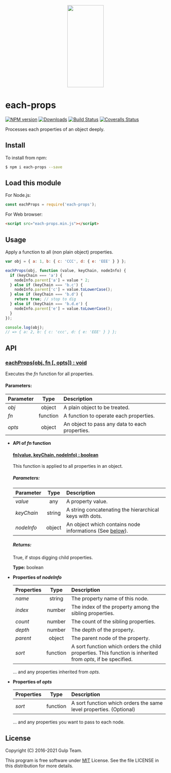 <p align="center">
  <a href="http://gulpjs.com">
    <img height="257" width="114" src="https://raw.githubusercontent.com/gulpjs/artwork/master/gulp-2x.png">
  </a>
</p>

# each-props

[![NPM version][npm-image]][npm-url] [![Downloads][downloads-image]][npm-url] [![Build Status][ci-image]][ci-url] [![Coveralls Status][coveralls-image]][coveralls-url]

Processes each properties of an object deeply.

## Install

To install from npm:

```sh
$ npm i each-props --save
```

## Load this module

For Node.js:

```js
const eachProps = require('each-props');
```

For Web browser:

```html
<script src="each-props.min.js"></script>
```

## Usage

Apply a function to all (non plain object) properties.

```js
var obj = { a: 1, b: { c: 'CCC', d: { e: 'EEE' } } };

eachProps(obj, function (value, keyChain, nodeInfo) {
  if (keyChain === 'a') {
    nodeInfo.parent['a'] = value * 2;
  } else if (keyChain === 'b.c') {
    nodeInfo.parent['c'] = value.toLowerCase();
  } else if (keyChain === 'b.d') {
    return true; // stop to dig
  } else if (keyChain === 'b.d.e') {
    nodeInfo.parent['e'] = value.toLowerCase();
  }
});

console.log(obj);
// => { a: 2, b: { c: 'ccc', d: { e: 'EEE' } } };
```

## API

### <u>eachProps(obj, fn [, opts]) : void</u>

Executes the _fn_ function for all properties.

#### Parameters:

| Parameter |   Type   | Description                                    |
| :-------- | :------: | :--------------------------------------------- |
| _obj_     |  object  | A plain object to be treated.                  |
| _fn_      | function | A function to operate each properties.         |
| _opts_    |  object  | An object to pass any data to each properties. |

- **API of _fn_ function**

  #### <u>fn(value, keyChain, nodeInfo) : boolean</u>

  This function is applied to all properties in an object.

  ##### Parameters:

  | Parameter  |  Type  | Description                                                          |
  | :--------- | :----: | :------------------------------------------------------------------- |
  | _value_    |  any   | A property value.                                                    |
  | _keyChain_ | string | A string concatenating the hierarchical keys with dots.              |
  | _nodeInfo_ | object | An object which contains node informations (See [below](#nodeinfo)). |

  ##### Returns:

  True, if stops digging child properties.

  **Type:** boolean

<a name="nodeinfo"></a>

- **Properties of <i>nodeInfo</i>**

  | Properties |   Type   | Description                                                                                                 |
  | :--------- | :------: | :---------------------------------------------------------------------------------------------------------- |
  | _name_     |  string  | The property name of this node.                                                                             |
  | _index_    |  number  | The index of the property among the sibling properties.                                                     |
  | _count_    |  number  | The count of the sibling properties.                                                                        |
  | _depth_    |  number  | The depth of the property.                                                                                  |
  | _parent_   |  object  | The parent node of the property.                                                                            |
  | _sort_     | function | A sort function which orders the child properties. This function is inherited from _opts_, if be specified. |

  ... and any properties inherited from _opts_.

- **Properties of <i>opts</i>**

  | Properties |   Type   | Description                                                        |
  | :--------- | :------: | :----------------------------------------------------------------- |
  | _sort_     | function | A sort function which orders the same level properties. (Optional) |

  ... and any properties you want to pass to each node.

## License

Copyright (C) 2016-2021 Gulp Team.

This program is free software under [MIT][mit-url] License.
See the file LICENSE in this distribution for more details.

<!-- prettier-ignore-start -->
[downloads-image]: https://img.shields.io/npm/dm/each-props.svg?style=flat-square
[npm-url]: https://www.npmjs.org/package/each-props
[npm-image]: https://img.shields.io/npm/v/each-props.svg?style=flat-square

[ci-url]: https://github.com/gulpjs/each-props/actions?query=workflow:dev
[ci-image]: https://img.shields.io/github/workflow/status/gulpjs/each-props/dev?style=flat-square

[coveralls-url]: https://coveralls.io/r/gulpjs/each-props
[coveralls-image]: https://img.shields.io/coveralls/gulpjs/each-props/master.svg
<!-- prettier-ignore-end -->

<!-- prettier-ignore-start -->
[mit-url]: https://opensource.org/licenses/MIT
<!-- prettier-ignore-end -->
